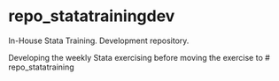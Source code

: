 # repo_statatrainingdev
In-House Stata Training. Development repository.

Developing the weekly Stata exercising before moving the exercise to # repo_statatraining
